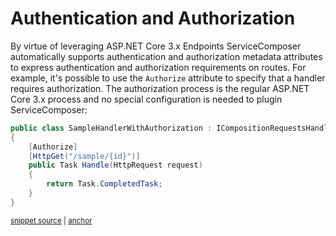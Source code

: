 <!--
GENERATED FILE - DO NOT EDIT
This file was generated by [MarkdownSnippets](https://github.com/SimonCropp/MarkdownSnippets).
Source File: /docs/authentication-authorization.source.md
To change this file edit the source file and then run MarkdownSnippets.
-->

# Authentication and Authorization

By virtue of leveraging ASP.NET Core 3.x Endpoints ServiceComposer automatically supports authentication and authorization metadata attributes to express authentication and authorization requirements on routes. For example, it's possible to use the `Authorize` attribute to specify that a handler requires authorization. The authorization process is the regular ASP.NET Core 3.x process and no special configuration is needed to plugin ServiceComposer:

<!-- snippet: net-core-3x-sample-handler-with-authorization -->
<a id='snippet-net-core-3x-sample-handler-with-authorization'></a>
```cs
public class SampleHandlerWithAuthorization : ICompositionRequestsHandler
{
    [Authorize]
    [HttpGet("/sample/{id}")]
    public Task Handle(HttpRequest request)
    {
        return Task.CompletedTask;
    }
}
```
<sup><a href='/src/Snippets.NetCore3x/SampleHandler/SampleHandler.cs#L10-L20' title='Snippet source file'>snippet source</a> | <a href='#snippet-net-core-3x-sample-handler-with-authorization' title='Start of snippet'>anchor</a></sup>
<!-- endSnippet -->
